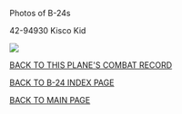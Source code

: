 
Photos of B-24s






 




42-94930 Kisco Kid  

![](42-94930.jpg)  
  

[BACK TO THIS PLANE'S COMBAT RECORD](b24s/42-94930.md)  

[BACK TO B-24 INDEX PAGE](000b24s.md)  

[BACK TO MAIN PAGE](index.html)


